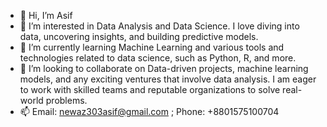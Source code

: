 - 👋 Hi, I’m Asif
- 👀 I’m interested in Data Analysis and Data Science. I love diving into data, uncovering insights, and building predictive models.
- 🌱 I’m currently learning Machine Learning and various tools and technologies related to data science, such as Python, R, and more.
- 💞️ I’m looking to collaborate on Data-driven projects, machine learning models, and any exciting ventures that involve data analysis. I am eager to work with skilled teams and reputable organizations to solve real-world problems.
- 📫 Email: newaz303asif@gmail.com ; Phone: +8801575100704
